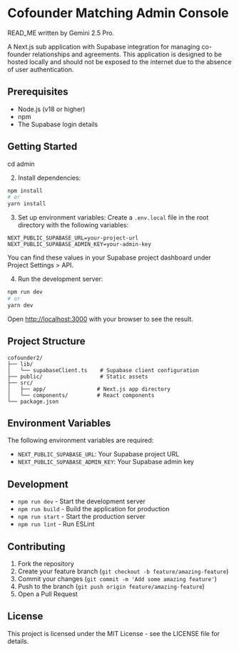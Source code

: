 # Cofounder Matching Admin Console
READ_ME written by Gemini 2.5 Pro.

A Next.js sub application with Supabase integration for managing co-founder relationships and agreements. This application is designed to be hosted locally and should not be exposed to the internet due to the absence of user authentication.

## Prerequisites

- Node.js (v18 or higher)
- npm
- The Supabase login details

## Getting Started

cd admin

2. Install dependencies:
```bash
npm install
# or
yarn install
```

3. Set up environment variables:
Create a `.env.local` file in the root directory with the following variables:
```env
NEXT_PUBLIC_SUPABASE_URL=your-project-url
NEXT_PUBLIC_SUPABASE_ADMIN_KEY=your-admin-key
```

You can find these values in your Supabase project dashboard under Project Settings > API.

4. Run the development server:
```bash
npm run dev
# or
yarn dev
```

Open [http://localhost:3000](http://localhost:3000) with your browser to see the result.

## Project Structure

```
cofounder2/
├── lib/
│   └── supabaseClient.ts    # Supabase client configuration
├── public/                  # Static assets
├── src/
│   ├── app/                # Next.js app directory
│   └── components/         # React components
└── package.json
```

## Environment Variables

The following environment variables are required:

- `NEXT_PUBLIC_SUPABASE_URL`: Your Supabase project URL
- `NEXT_PUBLIC_SUPABASE_ADMIN_KEY`: Your Supabase admin key

## Development

- `npm run dev` - Start the development server
- `npm run build` - Build the application for production
- `npm run start` - Start the production server
- `npm run lint` - Run ESLint

## Contributing

1. Fork the repository
2. Create your feature branch (`git checkout -b feature/amazing-feature`)
3. Commit your changes (`git commit -m 'Add some amazing feature'`)
4. Push to the branch (`git push origin feature/amazing-feature`)
5. Open a Pull Request

## License

This project is licensed under the MIT License - see the LICENSE file for details.
